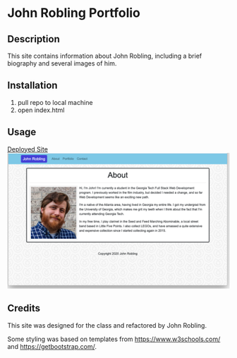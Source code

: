 # John Robling Portfolio

## Description

This site contains information about John Robling, including a brief biography and several images of him.

## Installation
    
1. pull repo to local machine
2. open index.html

## Usage

[Deployed Site](https://roblingjohn.github.io/gt-homework-0529/)
![Home](/assets/images/home.png)

## Credits

This site was designed for the class and refactored by John Robling.

Some styling was based on templates from https://www.w3schools.com/ and https://getbootstrap.com/.